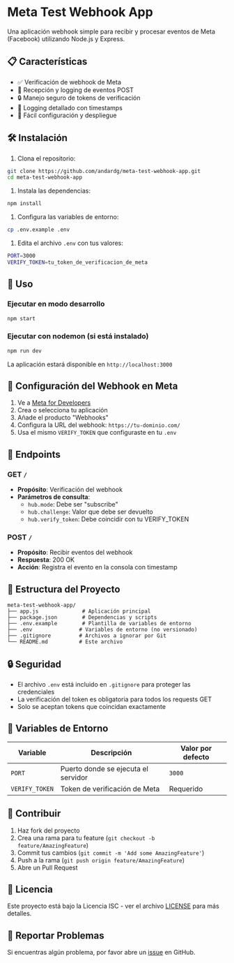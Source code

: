 # Meta Test Webhook App

Una aplicación webhook simple para recibir y procesar eventos de Meta (Facebook) utilizando Node.js y Express.

## 📋 Características

- ✅ Verificación de webhook de Meta
- 📨 Recepción y logging de eventos POST
- 🔒 Manejo seguro de tokens de verificación
- 📝 Logging detallado con timestamps
- 🚀 Fácil configuración y despliegue

## 🛠️ Instalación

1. Clona el repositorio:

```bash
git clone https://github.com/andardg/meta-test-webhook-app.git
cd meta-test-webhook-app
```

1. Instala las dependencias:

```bash
npm install
```

1. Configura las variables de entorno:

```bash
cp .env.example .env
```

1. Edita el archivo `.env` con tus valores:

```bash
PORT=3000
VERIFY_TOKEN=tu_token_de_verificacion_de_meta
```

## 🚀 Uso

### Ejecutar en modo desarrollo

```bash
npm start
```

### Ejecutar con nodemon (si está instalado)

```bash
npm run dev
```

La aplicación estará disponible en `http://localhost:3000`

## 🔧 Configuración del Webhook en Meta

1. Ve a [Meta for Developers](https://developers.facebook.com/)
2. Crea o selecciona tu aplicación
3. Añade el producto "Webhooks"
4. Configura la URL del webhook: `https://tu-dominio.com/`
5. Usa el mismo `VERIFY_TOKEN` que configuraste en tu `.env`

## 📡 Endpoints

### GET `/`

- **Propósito**: Verificación del webhook
- **Parámetros de consulta**:
  - `hub.mode`: Debe ser "subscribe"
  - `hub.challenge`: Valor que debe ser devuelto
  - `hub.verify_token`: Debe coincidir con tu VERIFY_TOKEN

### POST `/`

- **Propósito**: Recibir eventos del webhook
- **Respuesta**: 200 OK
- **Acción**: Registra el evento en la consola con timestamp

## 📁 Estructura del Proyecto

```text
meta-test-webhook-app/
├── app.js              # Aplicación principal
├── package.json        # Dependencias y scripts
├── .env.example        # Plantilla de variables de entorno
├── .env               # Variables de entorno (no versionado)
├── .gitignore         # Archivos a ignorar por Git
└── README.md          # Este archivo
```

## 🔒 Seguridad

- El archivo `.env` está incluido en `.gitignore` para proteger las credenciales
- La verificación del token es obligatoria para todos los requests GET
- Solo se aceptan tokens que coincidan exactamente

## 📝 Variables de Entorno

| Variable | Descripción | Valor por defecto |
|----------|-------------|-------------------|
| `PORT` | Puerto donde se ejecuta el servidor | `3000` |
| `VERIFY_TOKEN` | Token de verificación de Meta | Requerido |

## 🤝 Contribuir

1. Haz fork del proyecto
2. Crea una rama para tu feature (`git checkout -b feature/AmazingFeature`)
3. Commit tus cambios (`git commit -m 'Add some AmazingFeature'`)
4. Push a la rama (`git push origin feature/AmazingFeature`)
5. Abre un Pull Request

## 📄 Licencia

Este proyecto está bajo la Licencia ISC - ver el archivo [LICENSE](LICENSE) para más detalles.

## 🐛 Reportar Problemas

Si encuentras algún problema, por favor abre un [issue](https://github.com/andardg/meta-test-webhook-app/issues) en GitHub.